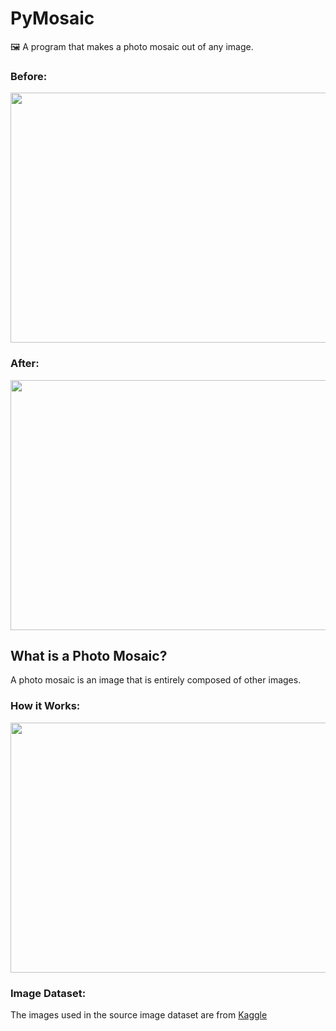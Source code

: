 # PyMosaic
🖼️ A program that makes a photo mosaic out of any image.

### Before:
<p align="center">
    <img width="690" height="400" src="https://raw.githubusercontent.com/CremBluRay/CremBluRay.github.io/master/assets/images/demo/pymosaic/monkeycoke.jpg">
</p>

### After:
<p align="center">
    <img width="690" height="400" src="https://raw.githubusercontent.com/CremBluRay/CremBluRay.github.io/master/assets/images/demo/pymosaic/monkeycokemosaic.jpg">
</p>

## What is a Photo Mosaic?
A photo mosaic is an image that is entirely composed of other images.

### How it Works:
<p align="center">
    <img width="690" height="400" src="https://raw.githubusercontent.com/CremBluRay/CremBluRay.github.io/master/assets/images/demo/pymosaic/pymosaichowto.jpg">
</p>

### Image Dataset:
The images used in the source image dataset are from [Kaggle](https://www.kaggle.com/prasunroy/natural-images)
